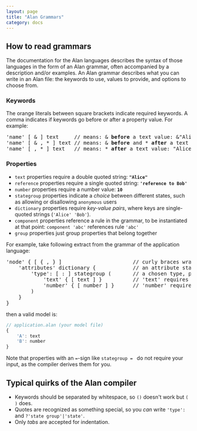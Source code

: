```yaml
---
layout: page
title: "Alan Grammars"
category: docs
---
```


## How to read grammars

The documentation for the Alan languages describes the syntax of those languages in the form of an Alan grammar,
often accompanied by a description and/or examples.
An Alan grammar describes what you can write in an Alan file:
the keywords to use, values to provide, and options to choose from.

### Keywords
The orange literals between square brackets indicate required keywords.
A comma indicates if keywords go before or after a property value. For example:

<div class="language-js highlighter-rouge">
<div class="highlight">
<pre class="highlight language-js code-custom">
'<span class="token string">name</span>' [ <span class="token operator">&</span> ] text     // means: & <b>before</b> a text value: &"Alice"
'<span class="token string">name</span>' [ <span class="token operator">&</span> , <span class="token operator">*</span> ] text // means: & <b>before</b> and * <b>after</b> a text value: &"Alice"*
'<span class="token string">name</span>' [ , <span class="token operator">*</span> ] text   // means: * <b>after</b> a text value: "Alice"*
</pre>
</div>
</div>

### Properties

- `text` properties require a double quoted string: **`"Alice"`**
- `reference` properties require a single quoted string: **`'reference to Bob'`**
- `number` properties require a number value: **`10`**
- `stategroup` properties indicate a *choice* between different states, such as allowing or disallowing `anonymous` users
- `dictionary` properties require *key-value pairs*, where keys are single-quoted strings (`'Alice' 'Bob'`).
- `component` properties reference a rule in the grammar, to be instantiated at that point: `component 'abc'` references rule `'abc'`
- `group` properties just group properties that belong together

For example, take following extract from the grammar of the application language:

<div class="language-js highlighter-rouge">
<div class="highlight">
<pre class="highlight language-js code-custom">
'<span class="token string">node</span>' { [ <span class="token operator">{</span> , <span class="token operator">}</span> ]                       // curly braces wrap a node type
	'<span class="token string">attributes</span>' dictionary {            // an attribute starts with a key, followed by
		'<span class="token string">type</span>': [ <span class="token operator">:</span> ] stategroup (       // a chosen type, preceded by keyword :
			'<span class="token string">text</span>' { [ <span class="token operator">text</span> ] }          // 'text' requires keyword text
			'<span class="token string">number</span>' { [ <span class="token operator">number</span> ] }      // 'number' requires keyword number
		)
	}
}
</pre>
</div>
</div>

then a valid model is:

```js
// application.alan (your model file)
{
	'A': text
	'B': number
}
```

Note that properties with an `=`-sign like `stategroup = ` do not require your input, as the compiler derives them for you.

## Typical quirks of the Alan compiler

- Keywords should be separated by whitespace, so `()` doesn't work but `( )` does.
- Quotes are recognized as something special, so you *can* write `'type':` and `?'state group'|'state'`.
- Only *tabs* are accepted for indentation.

